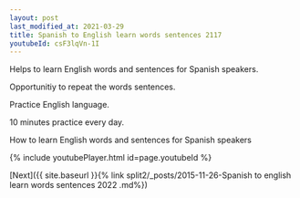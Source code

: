 ```yaml
---
layout: post
last_modified_at: 2021-03-29
title: Spanish to English learn words sentences 2117 
youtubeId: csF3lqVn-1I
---
```

 
 
Helps to learn English words and sentences for Spanish speakers.

Opportunitiy to repeat the words sentences. 

Practice English language. 
 
10 minutes practice every day. 
 
How to learn English words and sentences for Spanish speakers 
 
{% include youtubePlayer.html id=page.youtubeId %}
 
 
[Next]({{ site.baseurl }}{% link  split2/_posts/2015-11-26-Spanish to english learn words sentences 2022 .md%})
 

